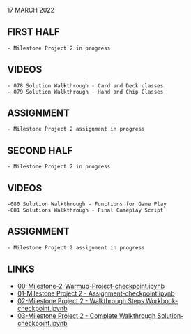 17 MARCH 2022

## FIRST HALF
```
- Milestone Project 2 in progress
```

## VIDEOS
```
- 078 Solution Walkthrough - Card and Deck classes
- 079 Solution Walkthrough - Hand and Chip Classes
```
## ASSIGNMENT
```
- Milestone Project 2 assignment in progress
```

## SECOND HALF
```
- Milestone Project 2 in progress
```
## VIDEOS
```
-080 Solution Walkthrough - Functions for Game Play
-081 Solutions Walkthrough - Final Gameplay Script
```
## ASSIGNMENT
```
- Milestone Project 2 assignment in progress
```
## LINKS
- [00-Milestone-2-Warmup-Project-checkpoint.ipynb](https://github.com/Pierian-Data/Complete-Python-3-Bootcamp/blob/master/08-Milestone%20Project%20-%202/.ipynb_checkpoints/00-Milestone-2-Warmup-Project-checkpoint.ipynb)
- [01-Milestone Project 2 - Assignment-checkpoint.ipynb](https://github.com/Pierian-Data/Complete-Python-3-Bootcamp/blob/master/08-Milestone%20Project%20-%202/.ipynb_checkpoints/01-Milestone%20Project%202%20-%20Assignment-checkpoint.ipynb)
- [02-Milestone Project 2 - Walkthrough Steps Workbook-checkpoint.ipynb](https://github.com/Pierian-Data/Complete-Python-3-Bootcamp/blob/master/08-Milestone%20Project%20-%202/.ipynb_checkpoints/02-Milestone%20Project%202%20-%20Walkthrough%20Steps%20Workbook-checkpoint.ipynb)
- [03-Milestone Project 2 - Complete Walkthrough Solution-checkpoint.ipynb](https://github.com/Pierian-Data/Complete-Python-3-Bootcamp/blob/master/08-Milestone%20Project%20-%202/.ipynb_checkpoints/03-Milestone%20Project%202%20-%20Complete%20Walkthrough%20Solution-checkpoint.ipynb)